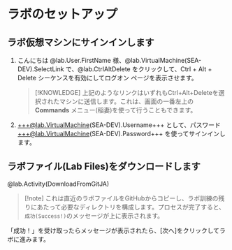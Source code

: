 # ラボのセットアップ

## ラボ仮想マシンにサインインします


1. こんにちは @lab.User.FirstName 様、@lab.VirtualMachine(SEA-DEV).SelectLink で、@lab.CtrlAltDelete をクリックして、Ctrl + Alt + Delete シーケンスを有効にしてログオン ページを表示させます。

    >[!KNOWLEDGE] 上記のようなリンクはいずれもCtrl+Alt+Deleteを選択されたマシンに送信します。これは、画面の一番左上の **Commands** メニュー(稲妻)を使って行うこともできます。

1. +++@lab.VirtualMachine(SEA-DEV).Username+++ として、パスワード +++@lab.VirtualMachine(SEA-DEV).Password+++ を使ってサインインします。

## ラボファイル(Lab Files)をダウンロードします

@lab.Activity(DownloadFromGitJA)

>[!note] これは直近のラボファイルをGitHubからコピーし、ラボ訓練の残りにあたって必要なディレクトリを構成します。プロセスが完了すると、`成功(Success!)`のメッセージが上に表示されます。 

「成功！」を受け取ったらメッセージが表示されたら、[次へ]をクリックしてラボに進みます。
